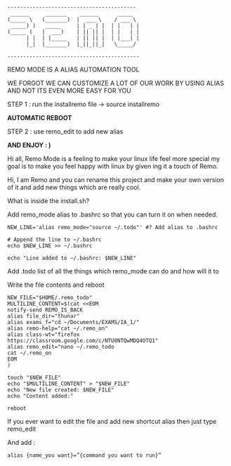 <!-- Output copied to clipboard! -->

<!-----

You have some errors, warnings, or alerts. If you are using reckless mode, turn it off to see inline alerts.
* ERRORs: 0
* WARNINGs: 0
* ALERTS: 1

Conversion time: 0.379 seconds.


Using this Markdown file:

1. Paste this output into your source file.
2. See the notes and action items below regarding this conversion run.
3. Check the rendered output (headings, lists, code blocks, tables) for proper
   formatting and use a linkchecker before you publish this page.

Conversion notes:

* Docs to Markdown version 1.0β34
* Fri Aug 25 2023 22:21:43 GMT-0700 (PDT)
* Source doc: Untitled document
* This document has images: check for >>>>>  gd2md-html alert:  inline image link in generated source and store images to your server. NOTE: Images in exported zip file from Google Docs may not appear in  the same order as they do in your doc. Please check the images!

----->

```
-----------------------------------------
 ______     _______    ______      _____
(_____ \   (_______)  |  ___ \    / ___ \
 _____) )   _____     | | _ | |  | |   | |
(_____ (   |  ___)    | || || |  | |   | |
      | |  | |_____   | || || |  | |___| |
      |_|  |_______)  |_||_||_|   \_____/
                                          
------------------------------------------
```

REMO MODE IS A ALIAS AUTOMATION TOOL

WE FORGOT WE CAN CUSTOMIZE A LOT OF OUR WORK BY USING ALIAS AND NOT ITS EVEN MORE EASY FOR YOU

STEP 1 : run the installremo file → source installremo

**AUTOMATIC REBOOT**

STEP 2 : use remo_edit to add new alias

**AND ENJOY : )**

Hi all, Remo Mode is a feeling to make your linux life feel more special my goal is to make you feel happy with linux by given	ing it a touch of Remo.

Hi, I am Remo and you can rename this project and make your own version of it and add new things which are really cool.


What is inside the install.sh?

Add remo_mode alias to .bashrc so that you can turn it on when needed.


```
NEW_LINE='alias remo_mode="source ~/.todo"' #? Add alias to .bashrc

# Append the line to ~/.bashrc
echo $NEW_LINE >> ~/.bashrc

echo "Line added to ~/.bashrc: $NEW_LINE"
```


Add .todo list of all the things which remo_mode can do and how will it to 

Write the file contents and reboot 


```
NEW_FILE="$HOME/.remo_todo"
MULTILINE_CONTENT=$(cat <<EOM                                                                        
notify-send REMO_IS_BACK
alias file_dir="thunar"
alias exams_f="cd ~/Documents/EXAMS/IA_1/"
alias remo-help="cat ~/.remo_on"
alias class-wt="firefox https://classroom.google.com/c/NTU0NTQwMDQ4OTQ1"
alias remo_edit="nano ~/.remo_todo
cat ~/.remo_on
EOM
)

touch "$NEW_FILE"
echo "$MULTILINE_CONTENT" > "$NEW_FILE"
echo "New file created: $NEW_FILE"
echo "Content added:"

reboot
```


If you ever want to edit the file and add new shortcut alias then just type remo_edit

And add :
```
alias {name_you want}=”{command you want to run}”
```
